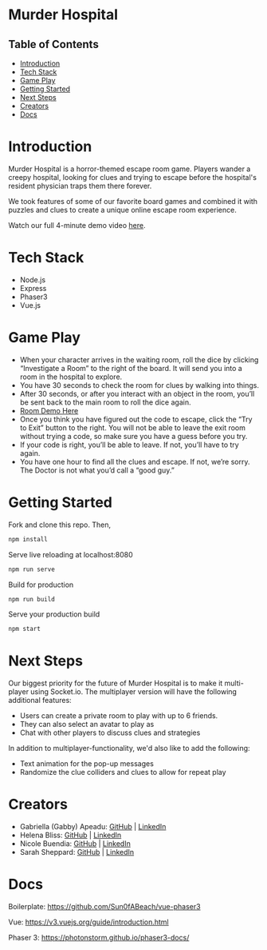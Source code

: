 # Murder Hospital

## Table of Contents

- [Introduction](#introduction)
- [Tech Stack](#tech-stack)
- [Game Play](#game-play)
- [Getting Started](#getting-started)
- [Next Steps](#next-steps)
- [Creators](#creators)
- [Docs](#docs)

# Introduction

Murder Hospital is a horror-themed escape room game. Players wander a creepy hospital, looking for clues and trying to escape before the hospital's resident physician traps them there forever.

We took features of some of our favorite board games and combined it with puzzles and clues to create a unique online escape room experience.

Watch our full 4-minute demo video [here](linktbd).

# Tech Stack

- Node.js
- Express
- Phaser3
- Vue.js

# Game Play
- When your character arrives in the waiting room, roll the dice by clicking “Investigate a Room” to the right of the board. It will send you into a room in the hospital to explore.
- You have 30 seconds to check the room for clues by walking into things.
- After 30 seconds, or after you interact with an object in the room, you’ll be sent back to the main room to roll the dice again.
- [Room Demo Here](https://www.screencast.com/t/6r0m8kWhCun)
- Once you think you have figured out the code to escape, click the “Try to Exit” button to the right. You will not be able to leave the exit room without trying a code, so make sure you have a guess before you try.
- If your code is right, you’ll be able to leave. If not, you’ll have to try again.
- You have one hour to find all the clues and escape. If not, we’re sorry. The Doctor is not what you’d call a “good guy.”

# Getting Started

Fork and clone this repo. Then,
````javascript
npm install
````
Serve live reloading at localhost:8080
````javascript
npm run serve
````
Build for production
````javascript
npm run build
````
Serve your production build
```javascript
npm start
````

# Next Steps

Our biggest priority for the future of Murder Hospital is to make it multi-player using Socket.io. The multiplayer version will have the following additional features:
- Users can create a private room to play with up to 6 friends.
- They can also select an avatar to play as
- Chat with other players to discuss clues and strategies

In addition to multiplayer-functionality, we'd also like to add the following:
- Text animation for the pop-up messages
- Randomize the clue colliders and clues to allow for repeat play

# Creators

* Gabriella (Gabby) Apeadu: [GitHub](https://github.com/gapeadu) | [LinkedIn](https://www.linkedin.com/in/gabriellaap/)
* Helena Bliss: [GitHub](https://github.com/hbliss2) | [LinkedIn](https://www.linkedin.com/in/helena-bliss/)
* Nicole Buendia: [GitHub](https://github.com/nbuendia) | [LinkedIn](https://www.linkedin.com/in/nicole-buendia/)
* Sarah Sheppard: [GitHub](https://github.com/sheppas) | [LinkedIn](https://www.linkedin.com/in/sheppas/)


# Docs
Boilerplate: https://github.com/Sun0fABeach/vue-phaser3

Vue: https://v3.vuejs.org/guide/introduction.html

Phaser 3: https://photonstorm.github.io/phaser3-docs/
